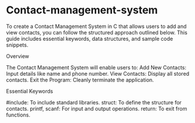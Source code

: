 # Contact-management-system

To create a Contact Management System in C that allows users to add and view contacts, you can follow the structured approach outlined below. This guide includes essential keywords, data structures, and sample code snippets.

Overview

The Contact Management System will enable users to:
Add New Contacts: Input details like name and phone number.
View Contacts: Display all stored contacts.
Exit the Program: Cleanly terminate the application.

Essential Keywords

#include: To include standard libraries.
struct: To define the structure for contacts.
printf, scanf: For input and output operations.
return: To exit from functions.
